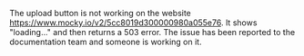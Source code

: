 The upload button is not working on the website <https://www.mocky.io/v2/5cc8019d300000980a055e76>. It shows "loading..." and then returns a 503 error. The issue has been reported to the documentation team and someone is working on it.
